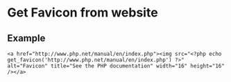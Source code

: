 # Get Favicon from website

## Example
`<a href="http://www.php.net/manual/en/index.php"><img src="<?php echo get_favicon('http://www.php.net/manual/en/index.php') ?>" alt="Favicon" title="See the PHP documentation" width="16" height="16" /></a>`
